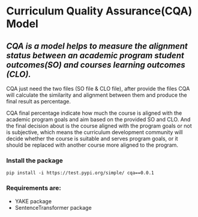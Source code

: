 # Curriculum Quality Assurance(CQA) Model




***CQA is a model helps to measure the alignment status between an academic program 
student outcomes(SO) and courses learning outcomes (CLO).***
---

CQA just need the two files (SO file & CLO file), after provide the files CQA will 
calculate the similarity and alignment between them and produce the final result as
percentage.

CQA final percentage indicate how much the course is aligned with the academic 
program goals and aim based on the provided SO and CLO. And the final decision 
about is the course aligned with the program goals or not is subjective, which means
the curriculum development community will decide whether the course is suitable 
and serves program goals, or it should be replaced with another course more aligned
to the program.


### Install the package
`pip install -i https://test.pypi.org/simple/ cqa==0.0.1`


### Requirements are:
- YAKE package
- SentenceTransformer package 



